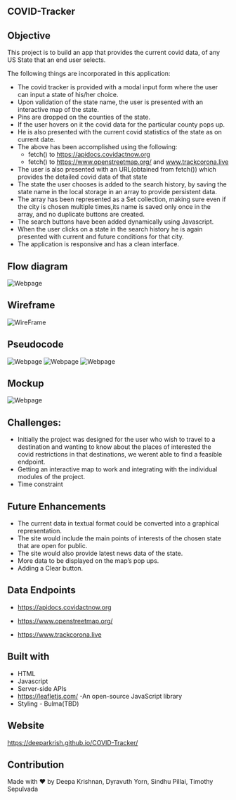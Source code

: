 ## COVID-Tracker

## Objective 
This project is to build an app that provides the current covid data, of  any US State that an end user selects.


The following things are incorporated in this application:

* The covid tracker is provided with a modal input form where the user can input a state of his/her choice.
* Upon validation of the state name, the user is presented with an interactive map of the state.
* Pins are dropped on the counties of the state. 
* If the user hovers on it the covid data for the particular county pops up.
* He is also presented with the current covid statistics of the state as on current date.
* The above has been accomplished using the following: 
     * fetch() to https://apidocs.covidactnow.org
     * fetch() to https://www.openstreetmap.org/ and www.trackcorona.live
* The user is also presented with an URL(obtained from fetch()) which provides the detailed covid data of that state
* The state the user chooses is added to the search history, by saving the state name in the local storage in an array to provide persistent data.
* The array has been represented as a Set collection, making sure even if the city is chosen multiple times,its name is saved only once in the array,
  and no duplicate buttons are created.
* The search buttons have been added dynamically using Javascript.
* When the user clicks on a state in the search history he is again presented with current and future conditions for that city.
* The application is responsive and has a clean interface.

## Flow diagram 
![Webpage](https://github.com/Deeparkrish/COVID-Tracker/blob/main/assets/img/flowchart.jpg)
## Wireframe
![WireFrame](https://github.com/Deeparkrish/COVID-Tracker/blob/main/assets/img/wireframe.png)
## Pseudocode
![Webpage](https://github.com/Deeparkrish/COVID-Tracker/blob/main/assets/img/img2.jpg)
![Webpage](https://github.com/Deeparkrish/COVID-Tracker/blob/main/assets/img/img1.jpg)
![Webpage](https://github.com/Deeparkrish/COVID-Tracker/blob/main/assets/img/mapping.jpg)

## Mockup
![Webpage](https://github.com/Deeparkrish/COVID-Tracker/blob/main/assets/img/mockup.png)
## Challenges:
* Initially the project was designed for the user who wish to travel to a destination and wanting to know about the places of interested the covid restrictions 
  in that destinations, we werent able to find a feasible endpoint.
* Getting an interactive map to work and integrating with the individual modules of the project.
* Time constraint 

## Future Enhancements
*   The current data in  textual format could be converted into a graphical representation.
*   The site would include the main points of interests of the chosen state that are open for public.
*   The site would also provide latest news data of the state.
*   More data to be displayed on the map’s pop ups.
*   Adding a Clear button.

## Data Endpoints 
 *  https://apidocs.covidactnow.org
 
 *  https://www.openstreetmap.org/ 
 
 *  https://www.trackcorona.live

## Built with
* HTML
* Javascript
* Server-side APIs
* https://leafletjs.com/ -An open-source JavaScript library 
* Styling - Bulma(TBD)

## Website
https://deeparkrish.github.io/COVID-Tracker/

## Contribution
Made with ❤️ by  Deepa Krishnan, Dyravuth Yorn, Sindhu Pillai, Timothy Sepulvada



